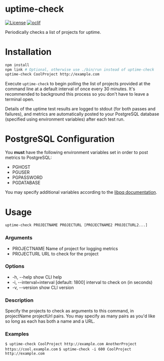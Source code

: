 uptime-check
============

[![License](https://img.shields.io/npm/l/uptime-check.svg)](https://github.com/pkcsecurity/uptime-check/blob/master/LICENSE)
[![oclif](https://img.shields.io/badge/cli-oclif-brightgreen.svg)](https://oclif.io)

Periodically checks a list of projects for uptime.


# Installation
```bash
npm install
npm link # Optional, otherwise use ./bin/run instead of uptime-check
uptime-check CoolProject http://example.com
```

Execute `uptime-check` to begin polling the list of projects provided at the command line at a default interval of once every 30 minutes. It's recommended to background this process so you don't have to leave a terminal open.

Details of the uptime test results are logged to stdout (for both passes and failures), and metrics are automatically posted to your PostgreSQL database (specified using environment variables) after each test run.

# PostgreSQL Configuration
You **must** have the following environment variables set in order to post metrics to PostgreSQL:
- PGHOST
- PGUSER
- PGPASSWORD
- PGDATABASE

You may specify additional variables according to the [libpq documentation](https://www.postgresql.org/docs/current/libpq-envars.html).

# Usage
```bash
uptime-check PROJECTNAME PROJECTURL [PROJECTNAME2 PROJECTURL2...]
```
### Arguments
- PROJECTNAME  Name of project for logging metrics
- PROJECTURL   URL to check for the project

### Options
- -h, --help               show CLI help
- -i, --interval=interval  [default: 1800] interval to check on (in seconds)
- -v, --version            show CLI version

### Description
Specify the projects to check as arguments to this command, in projectName projectUrl pairs. You may specify as many pairs as you'd like so long as each has both a name and a URL.


### Examples
`$ uptime-check CoolProject http://example.com AnotherProject https://cool.example.com`
`$ uptime-check -i 600 CoolProject http://example.com`
